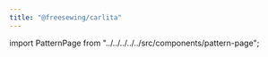 ```yaml
---
title: "@freesewing/carlita"
---
```


import PatternPage from "../../../../../src/components/pattern-page";

<PatternPage pattern="carlita" />
